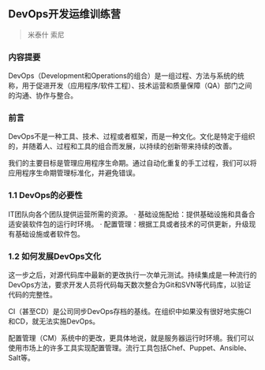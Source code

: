 ## DevOps开发运维训练营
> 米泰什 索尼

### 内容提要

DevOps（Development和Operations的组合）是一组过程、方法与系统的统称，用于促进开发（应用程序/软件工程）、技术运营和质量保障（QA）部门之间的沟通、协作与整合。

### 前言

DevOps不是一种工具、技术、过程或者框架，而是一种文化。文化是特定于组织的，并随着人、过程和工具的组合而发展，以持续的创新带来持续的改善。

我们的主要目标是管理应用程序生命期。通过自动化重复的手工过程，我们可以将应用程序生命期管理标准化，并避免错误。

### 1.1 DevOps的必要性

IT团队向各个团队提供运营所需的资源。
· 基础设施配给：提供基础设施和具备合适安装软件包的运行时环境。
· 配置管理：根据工具或者技术的可供更新，升级现有基础设施或者软件包。

### 1.2 如何发展DevOps文化

这一步之后，对源代码库中最新的更改执行一次单元测试。持续集成是一种流行的DevOps方法，要求开发人员将代码每天数次整合为Git和SVN等代码库，以验证代码的完整性。

CI（甚至CD）是公司同步DevOps存档的基线。在组织中如果没有很好地实施CI和CD，就无法实施DevOps。

配置管理（CM）系统中的更改，更具体地说，就是服务器运行时环境。我们可以使用市场上的许多工具实现配置管理。流行工具包括Chef、Puppet、Ansible、Salt等。